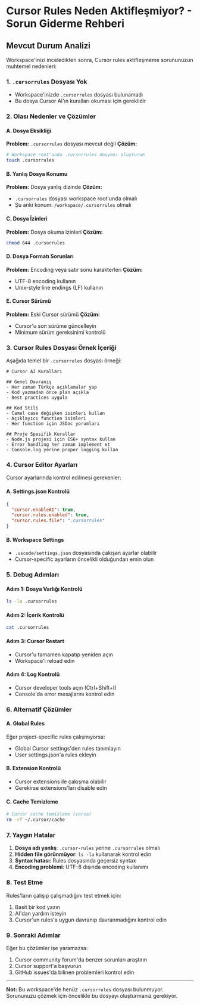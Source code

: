 # Cursor Rules Neden Aktifleşmiyor? - Sorun Giderme Rehberi

## Mevcut Durum Analizi

Workspace'inizi inceledikten sonra, Cursor rules aktifleşmeme sorununuzun muhtemel nedenleri:

### 1. **`.cursorrules` Dosyası Yok**
- Workspace'inizde `.cursorrules` dosyası bulunamadı
- Bu dosya Cursor AI'ın kuralları okuması için gereklidir

### 2. **Olası Nedenler ve Çözümler**

#### A. Dosya Eksikliği
**Problem:** `.cursorrules` dosyası mevcut değil
**Çözüm:**
```bash
# Workspace root'unda .cursorrules dosyası oluşturun
touch .cursorrules
```

#### B. Yanlış Dosya Konumu
**Problem:** Dosya yanlış dizinde
**Çözüm:** 
- `.cursorrules` dosyası workspace root'unda olmalı
- Şu anki konum: `/workspace/.cursorrules` olmalı

#### C. Dosya İzinleri
**Problem:** Dosya okuma izinleri
**Çözüm:**
```bash
chmod 644 .cursorrules
```

#### D. Dosya Formatı Sorunları
**Problem:** Encoding veya satır sonu karakterleri
**Çözüm:**
- UTF-8 encoding kullanın
- Unix-style line endings (LF) kullanın

#### E. Cursor Sürümü
**Problem:** Eski Cursor sürümü
**Çözüm:**
- Cursor'u son sürüme güncelleyin
- Minimum sürüm gereksinimi kontrolü

### 3. **Cursor Rules Dosyası Örnek İçeriği**

Aşağıda temel bir `.cursorrules` dosyası örneği:

```
# Cursor AI Kuralları

## Genel Davranış
- Her zaman Türkçe açıklamalar yap
- Kod yazmadan önce plan açıkla
- Best practices uygula

## Kod Stili
- Camel case değişken isimleri kullan
- Açıklayıcı function isimleri
- Her function için JSDoc yorumları

## Proje Spesifik Kurallar
- Node.js projesi için ES6+ syntax kullan
- Error handling her zaman implement et
- Console.log yerine proper logging kullan
```

### 4. **Cursor Editor Ayarları**

Cursor ayarlarında kontrol edilmesi gerekenler:

#### A. Settings.json Kontrolü
```json
{
  "cursor.enableAI": true,
  "cursor.rules.enabled": true,
  "cursor.rules.file": ".cursorrules"
}
```

#### B. Workspace Settings
- `.vscode/settings.json` dosyasında çakışan ayarlar olabilir
- Cursor-specific ayarların öncelikli olduğundan emin olun

### 5. **Debug Adımları**

#### Adım 1: Dosya Varlığı Kontrolü
```bash
ls -la .cursorrules
```

#### Adım 2: İçerik Kontrolü
```bash
cat .cursorrules
```

#### Adım 3: Cursor Restart
- Cursor'u tamamen kapatıp yeniden açın
- Workspace'i reload edin

#### Adım 4: Log Kontrolü
- Cursor developer tools açın (Ctrl+Shift+I)
- Console'da error mesajlarını kontrol edin

### 6. **Alternatif Çözümler**

#### A. Global Rules
Eğer project-specific rules çalışmıyorsa:
- Global Cursor settings'den rules tanımlayın
- User settings.json'a rules ekleyin

#### B. Extension Kontrolü
- Cursor extensions ile çakışma olabilir
- Gerekirse extensions'ları disable edin

#### C. Cache Temizleme
```bash
# Cursor cache temizleme (varsa)
rm -rf ~/.cursor/cache
```

### 7. **Yaygın Hatalar**

1. **Dosya adı yanlış**: `.cursor-rules` yerine `.cursorrules` olmalı
2. **Hidden file görünmüyor**: `ls -la` kullanarak kontrol edin
3. **Syntax hatası**: Rules dosyasında geçersiz syntax
4. **Encoding problemi**: UTF-8 dışında encoding kullanımı

### 8. **Test Etme**

Rules'ların çalışıp çalışmadığını test etmek için:

1. Basit bir kod yazın
2. AI'dan yardım isteyin
3. Cursor'un rules'a uygun davranıp davranmadığını kontrol edin

### 9. **Sonraki Adımlar**

Eğer bu çözümler işe yaramazsa:

1. Cursor community forum'da benzer sorunları araştırın
2. Cursor support'a başvurun
3. GitHub issues'da bilinen problemleri kontrol edin

---

**Not:** Bu workspace'de henüz `.cursorrules` dosyası bulunmuyor. Sorununuzu çözmek için öncelikle bu dosyayı oluşturmanız gerekiyor.